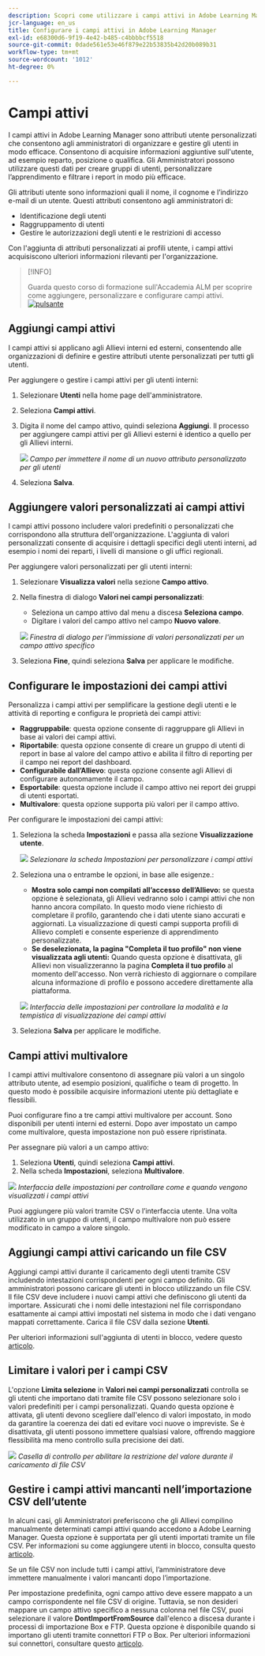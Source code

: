 ```yaml
---
description: Scopri come utilizzare i campi attivi in Adobe Learning Manager per acquisire, organizzare e gestire informazioni utente personalizzate. Migliorare la creazione di report, il filtraggio e la segmentazione degli utenti con configurazioni flessibili dei campi.
jcr-language: en_us
title: Configurare i campi attivi in Adobe Learning Manager
exl-id: e68300d6-9f19-4e42-b485-c4bbbbcf5518
source-git-commit: 0dade561e53e46f879e22b53835b42d20b089b31
workflow-type: tm+mt
source-wordcount: '1012'
ht-degree: 0%

---
```


# Campi attivi

I campi attivi in Adobe Learning Manager sono attributi utente personalizzati che consentono agli amministratori di organizzare e gestire gli utenti in modo efficace. Consentono di acquisire informazioni aggiuntive sull&#39;utente, ad esempio reparto, posizione o qualifica. Gli Amministratori possono utilizzare questi dati per creare gruppi di utenti, personalizzare l’apprendimento e filtrare i report in modo più efficace.

Gli attributi utente sono informazioni quali il nome, il cognome e l’indirizzo e-mail di un utente. Questi attributi consentono agli amministratori di:

* Identificazione degli utenti
* Raggruppamento di utenti
* Gestire le autorizzazioni degli utenti e le restrizioni di accesso

Con l&#39;aggiunta di attributi personalizzati ai profili utente, i campi attivi acquisiscono ulteriori informazioni rilevanti per l&#39;organizzazione.

>[!INFO]
>
>Guarda questo corso di formazione sull&#39;Accademia ALM per scoprire come aggiungere, personalizzare e configurare campi attivi.<br>[![pulsante](assets/launch-training-button.png)](https://content.adobelearningmanageracademy.com/app/learner?accountId=98632#/course/7555741)</br>

## Aggiungi campi attivi

I campi attivi si applicano agli Allievi interni ed esterni, consentendo alle organizzazioni di definire e gestire attributi utente personalizzati per tutti gli utenti.

Per aggiungere o gestire i campi attivi per gli utenti interni:

1. Selezionare **Utenti** nella home page dell&#39;amministratore.

2. Seleziona **Campi attivi**.

3. Digita il nome del campo attivo, quindi seleziona **Aggiungi**. Il processo per aggiungere campi attivi per gli Allievi esterni è identico a quello per gli Allievi interni.

   ![](assets/add-active-field-alm.png)
   _Campo per immettere il nome di un nuovo attributo personalizzato per gli utenti_

4. Seleziona **Salva**.

## Aggiungere valori personalizzati ai campi attivi

I campi attivi possono includere valori predefiniti o personalizzati che corrispondono alla struttura dell&#39;organizzazione. L&#39;aggiunta di valori personalizzati consente di acquisire i dettagli specifici degli utenti interni, ad esempio i nomi dei reparti, i livelli di mansione o gli uffici regionali.

Per aggiungere valori personalizzati per gli utenti interni:

1. Selezionare **Visualizza valori** nella sezione **Campo attivo**.
2. Nella finestra di dialogo **Valori nei campi personalizzati**:

   * Seleziona un campo attivo dal menu a discesa **Seleziona campo**.
   * Digitare i valori del campo attivo nel campo **Nuovo valore**.

   ![](assets/add-value-active-fields.png)
   _Finestra di dialogo per l&#39;immissione di valori personalizzati per un campo attivo specifico_

3. Seleziona **Fine**, quindi seleziona **Salva** per applicare le modifiche.

## Configurare le impostazioni dei campi attivi

Personalizza i campi attivi per semplificare la gestione degli utenti e le attività di reporting e configura le proprietà dei campi attivi:

* **Raggruppabile**: questa opzione consente di raggruppare gli Allievi in base ai valori dei campi attivi.
* **Riportabile**: questa opzione consente di creare un gruppo di utenti di report in base al valore del campo attivo e abilita il filtro di reporting per il campo nei report del dashboard.
* **Configurabile dall’Allievo**: questa opzione consente agli Allievi di configurare autonomamente il campo.
* **Esportabile**: questa opzione include il campo attivo nei report dei gruppi di utenti esportati.
* **Multivalore**: questa opzione supporta più valori per il campo attivo.

Per configurare le impostazioni dei campi attivi:

1. Seleziona la scheda **Impostazioni** e passa alla sezione **Visualizzazione utente**.

   ![](assets/settings-active-field.png)
   _Selezionare la scheda Impostazioni per personalizzare i campi attivi_

2. Seleziona una o entrambe le opzioni, in base alle esigenze.:

   * **Mostra solo campi non compilati all’accesso dell’Allievo:** se questa opzione è selezionata, gli Allievi vedranno solo i campi attivi che non hanno ancora compilato. In questo modo viene richiesto di completare il profilo, garantendo che i dati utente siano accurati e aggiornati. La visualizzazione di questi campi supporta profili di Allievo completi e consente esperienze di apprendimento personalizzate.
   * **Se deselezionata, la pagina &quot;Completa il tuo profilo&quot; non viene visualizzata agli utenti:** Quando questa opzione è disattivata, gli Allievi non visualizzeranno la pagina **Completa il tuo profilo** al momento dell&#39;accesso. Non verrà richiesto di aggiornare o compilare alcuna informazione di profilo e possono accedere direttamente alla piattaforma.

   ![](assets/user-display-alm.png)
   _Interfaccia delle impostazioni per controllare la modalità e la tempistica di visualizzazione dei campi attivi_

3. Seleziona **Salva** per applicare le modifiche.

## Campi attivi multivalore

I campi attivi multivalore consentono di assegnare più valori a un singolo attributo utente, ad esempio posizioni, qualifiche o team di progetto. In questo modo è possibile acquisire informazioni utente più dettagliate e flessibili.

Puoi configurare fino a tre campi attivi multivalore per account. Sono disponibili per utenti interni ed esterni. Dopo aver impostato un campo come multivalore, questa impostazione non può essere ripristinata.

Per assegnare più valori a un campo attivo:

1. Seleziona **Utenti**, quindi seleziona **Campi attivi**.
2. Nella scheda **Impostazioni**, seleziona **Multivalore**.

![](assets/multi-values.png)
_Interfaccia delle impostazioni per controllare come e quando vengono visualizzati i campi attivi_

Puoi aggiungere più valori tramite CSV o l’interfaccia utente. Una volta utilizzato in un gruppo di utenti, il campo multivalore non può essere modificato in campo a valore singolo.

## Aggiungi campi attivi caricando un file CSV

Aggiungi campi attivi durante il caricamento degli utenti tramite CSV includendo intestazioni corrispondenti per ogni campo definito. Gli amministratori possono caricare gli utenti in blocco utilizzando un file CSV. Il file CSV deve includere i nuovi campi attivi che definiscono gli utenti da importare. Assicurati che i nomi delle intestazioni nel file corrispondano esattamente ai campi attivi impostati nel sistema in modo che i dati vengano mappati correttamente. Carica il file CSV dalla sezione **Utenti**.

Per ulteriori informazioni sull&#39;aggiunta di utenti in blocco, vedere questo [articolo](/help/migrated/administrators/feature-summary/add-users-user-groups.md).

## Limitare i valori per i campi CSV

L&#39;opzione **Limita selezione** in **Valori nei campi personalizzati** controlla se gli utenti che importano dati tramite file CSV possono selezionare solo i valori predefiniti per i campi personalizzati. Quando questa opzione è attivata, gli utenti devono scegliere dall&#39;elenco di valori impostato, in modo da garantire la coerenza dei dati ed evitare voci nuove o impreviste. Se è disattivata, gli utenti possono immettere qualsiasi valore, offrendo maggiore flessibilità ma meno controllo sulla precisione dei dati.

![](assets/restrict-active.png)
_Casella di controllo per abilitare la restrizione del valore durante il caricamento di file CSV_

## Gestire i campi attivi mancanti nell’importazione CSV dell’utente

In alcuni casi, gli Amministratori preferiscono che gli Allievi compilino manualmente determinati campi attivi quando accedono a Adobe Learning Manager. Questa opzione è supportata per gli utenti importati tramite un file CSV. Per informazioni su come aggiungere utenti in blocco, consulta questo [articolo](/help/migrated/administrators/feature-summary/add-users-user-groups.md).

Se un file CSV non include tutti i campi attivi, l’amministratore deve immettere manualmente i valori mancanti dopo l’importazione.

Per impostazione predefinita, ogni campo attivo deve essere mappato a un campo corrispondente nel file CSV di origine. Tuttavia, se non desideri mappare un campo attivo specifico a nessuna colonna nel file CSV, puoi selezionare il valore **DontImportFromSource** dall&#39;elenco a discesa durante i processi di importazione Box e FTP. Questa opzione è disponibile quando si importano gli utenti tramite connettori FTP o Box. Per ulteriori informazioni sui connettori, consultare questo [articolo](https://experienceleague.adobe.com/en/docs/learning-manager/using/integration/connectors).
